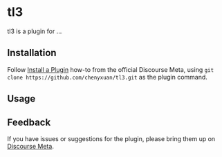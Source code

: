 # tl3

tl3 is a plugin for ...

## Installation

Follow [Install a Plugin](https://meta.discourse.org/t/install-a-plugin/19157)
how-to from the official Discourse Meta, using `git clone https://github.com/chenyxuan/tl3.git`
as the plugin command.

## Usage

## Feedback

If you have issues or suggestions for the plugin, please bring them up on
[Discourse Meta](https://meta.discourse.org).

